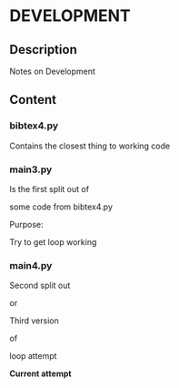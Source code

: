 # DEVELOPMENT

## Description

Notes on Development

## Content

### bibtex4.py

Contains the closest thing to working code

### main3.py

Is the first split out of

some code from bibtex4.py

Purpose:

Try to get loop working

### main4.py

Second split out 

or 

Third version

of 

loop attempt

**Current attempt**
